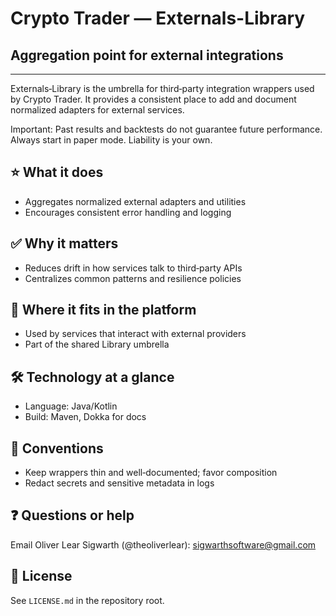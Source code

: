 # Crypto Trader — Externals-Library
## Aggregation point for external integrations

---

Externals‑Library is the umbrella for third‑party integration wrappers used by
Crypto Trader. It provides a consistent place to add and document normalized
adapters for external services.

Important: Past results and backtests do not guarantee future performance.
Always start in paper mode. Liability is your own.

## ⭐️ What it does
- Aggregates normalized external adapters and utilities
- Encourages consistent error handling and logging

## ✅ Why it matters
- Reduces drift in how services talk to third‑party APIs
- Centralizes common patterns and resilience policies

## 🔗 Where it fits in the platform
- Used by services that interact with external providers
- Part of the shared Library umbrella

## 🛠️ Technology at a glance
- Language: Java/Kotlin
- Build: Maven, Dokka for docs

## 📝 Conventions
- Keep wrappers thin and well‑documented; favor composition
- Redact secrets and sensitive metadata in logs

## ❓ Questions or help
Email Oliver Lear Sigwarth (@theoliverlear): sigwarthsoftware@gmail.com

## 📄 License
See `LICENSE.md` in the repository root.
